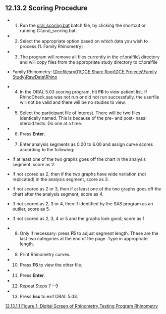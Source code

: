 ## 12.13.2 Scoring Procedure

* 1. Run the <u>oral_scoring.bat</u> batch file, by clicking the shortcut or running C:\oral_scoring.bat.
* 2. Select the appropriate option based on which data you wish to process (1. Family Rhinometry)
* 3. The program will remove all files currently in the c:\oralfile\ directory and will copy files from the appropriate study directory to c:\oralfile

 * Family Rhinometry: <u>\\Dcefilesrv01\DCE Share Root\DCE Projects\Family Study\RawData\Rhino</u>

* 4. In the ORAL 5.03 scoring program, hit **F6** to view patient list.  If RhinoCheck.sas was not run or did not run successfully, the userfile will not be valid and there will be no studies to view.
* 5. Select the participant file of interest.  There will be two files identically named.  This is because of the pre- and post- nasal steroid tests. Do one at a time.
* 6. Press **Enter**.
* 7. Enter analysis segments as 0.00 to 6.00 and assign curve scores according to the following:

 * If at least one of the two graphs goes off the chart in the analysis segment, score as 2.
 * If not scored as 2, then if the two graphs have wide variation (not replicated) in the analysis segment, score as 3.
 * If not scored as 2 or 3, then if at least one of the two graphs goes off the chart after the analysis segment, score as 4.
 * If not scored as 2, 3 or 4, then if identified by the SAS program as an outlier, score as 5.
 * If not scored as 2, 3, 4 or 5 and the graphs look good, score as 1.

* 8. Only if necessary: press **F5** to adjust segment length.  These are the last two categories at the end of the page. Type in appropriate length.
* 9. Print Rhinometry curves.
* 10. Press **F6** to view the other file.
* 11. Press **Enter**.
* 12. Repeat Steps 7 – 9
* 13. Press **Esc** to exit ORAL 5.03.


<div class="center">
<div class="btn-group">
  <a href=":pages_path:/manuals/rhinometry/12-13-01-01-figure1.md" class="btn btn-default">
    <span class="glyphicon glyphicon-chevron-left"></span>
    12.13.1.1 Figure 1: Digital Screen of Rhinometry Testing Program
  </a>

  <a href=":pages_path:/manuals/rhinometry" class="btn btn-default">
    <span class="glyphicon glyphicon-chevron-up"></span>
    Rhinometry
  </a>
</div>
</div>
